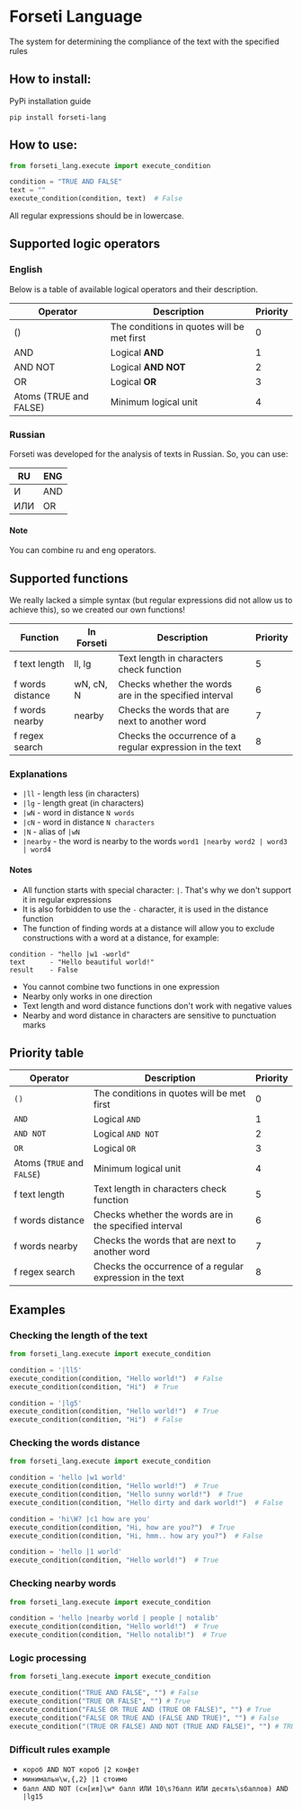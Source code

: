 # Forseti Language

The system for determining the compliance of the text with the specified rules

## How to install:

PyPi installation guide
```shell
pip install forseti-lang
```

## How to use:

```python
from forseti_lang.execute import execute_condition

condition = "TRUE AND FALSE"
text = ""
execute_condition(condition, text)  # False
```

All regular expressions should be in lowercase.

## Supported logic operators

### English

Below is a table of available logical operators and their description.

| Operator               | Description                                 | Priority |
|------------------------|---------------------------------------------|----------|
| ()                     | The conditions in quotes will be met first  | 0        |
| AND                    | Logical **AND**                             | 1        |
| AND NOT                | Logical **AND NOT**                         | 2        |
| OR                     | Logical **OR**                              | 3        |
| Atoms (TRUE and FALSE) | Minimum logical unit                        | 4        |

### Russian

Forseti was developed for the analysis of texts in Russian.
So, you can use:

| RU  | ENG |
|-----|-----|
| И   | AND |
| ИЛИ | OR  |

#### Note

You can combine ru and eng operators.

## Supported functions

We really lacked a simple syntax (but regular expressions did not allow us to achieve this), so we created our own
functions!

| Function         | In Forseti | Description                                               | Priority |
|------------------|------------|-----------------------------------------------------------|----------|
| f text length    | ll, lg     | Text length in characters check function                  | 5        |
| f words distance | wN, cN, N  | Checks whether the words are in the specified interval    | 6        |
| f words nearby   | nearby     | Checks the words that are next to another word            | 7        |
| f regex search   |            | Checks the occurrence of a regular expression in the text | 8        |

### Explanations

* `|ll` - length less (in characters)
* `|lg` - length great (in characters)
* `|wN` - word in distance `N words`
* `|cN` - word in distance `N characters`
* `|N` - alias of `|wN`
* `|nearby` - the word is nearby to the words `word1 |nearby word2 | word3 | word4`

#### Notes

* All function starts with special character: `|`. That's why we don't support it in regular expressions
* It is also forbidden to use the `-` character, it is used in the distance function
* The function of finding words at a distance will allow you to exclude constructions with a word at a distance,
for example:
```
condition - "hello |w1 -world"
text      - "Hello beautiful world!"
result    - False
```
* You cannot combine two functions in one expression
* Nearby only works in one direction
* Text length and word distance functions don't work with negative values
* Nearby and word distance in characters are sensitive to punctuation marks

## Priority table

| Operator                   | Description                                               | Priority |
|----------------------------|-----------------------------------------------------------|----------|
| `()`                       | The conditions in quotes will be met first                | 0        |
| `AND`                      | Logical `AND`                                             | 1        |
| `AND NOT`                  | Logical `AND NOT`                                         | 2        |
| `OR`                       | Logical `OR`                                              | 3        |
| Atoms (`TRUE` and `FALSE`) | Minimum logical unit                                      | 4        |
| f text length              | Text length in characters check function                  | 5        |
| f words distance           | Checks whether the words are in the specified interval    | 6        |
| f words nearby             | Checks the words that are next to another word            | 7        |
| f regex search             | Checks the occurrence of a regular expression in the text | 8        |


## Examples

### Checking the length of the text

```python
from forseti_lang.execute import execute_condition

condition = '|ll5'
execute_condition(condition, "Hello world!")  # False
execute_condition(condition, "Hi")  # True

condition = '|lg5'
execute_condition(condition, "Hello world!")  # True
execute_condition(condition, "Hi")  # False
```

### Checking the words distance

```python
from forseti_lang.execute import execute_condition

condition = 'hello |w1 world'
execute_condition(condition, "Hello world!")  # True
execute_condition(condition, "Hello sunny world!")  # True
execute_condition(condition, "Hello dirty and dark world!")  # False

condition = 'hi\W? |c1 how are you'
execute_condition(condition, "Hi, how are you?")  # True
execute_condition(condition, "Hi, hmm.. how ary you?")  # False

condition = 'hello |1 world'
execute_condition(condition, "Hello world!")  # True
```

### Checking nearby words

```python
from forseti_lang.execute import execute_condition

condition = 'hello |nearby world | people | notalib'
execute_condition(condition, "Hello world!")  # True
execute_condition(condition, "Hello notalib!")  # True
```

### Logic processing

```python
from forseti_lang.execute import execute_condition

execute_condition("TRUE AND FALSE", "") # False
execute_condition("TRUE OR FALSE", "") # True
execute_condition("FALSE OR TRUE AND (TRUE OR FALSE)", "") # True
execute_condition("FALSE OR TRUE AND (FALSE AND TRUE)", "") # False
execute_condition("(TRUE OR FALSE) AND NOT (TRUE AND FALSE)", "") # TRUE
```


### Difficult rules example
* `короб AND NOT короб |2 конфет`
* `минимальн\w,{,2} |1 стоимо`
* `балл AND NOT (сн[ия]\w* балл ИЛИ 10\s?балл ИЛИ десять\sбаллов) AND |lg15`
